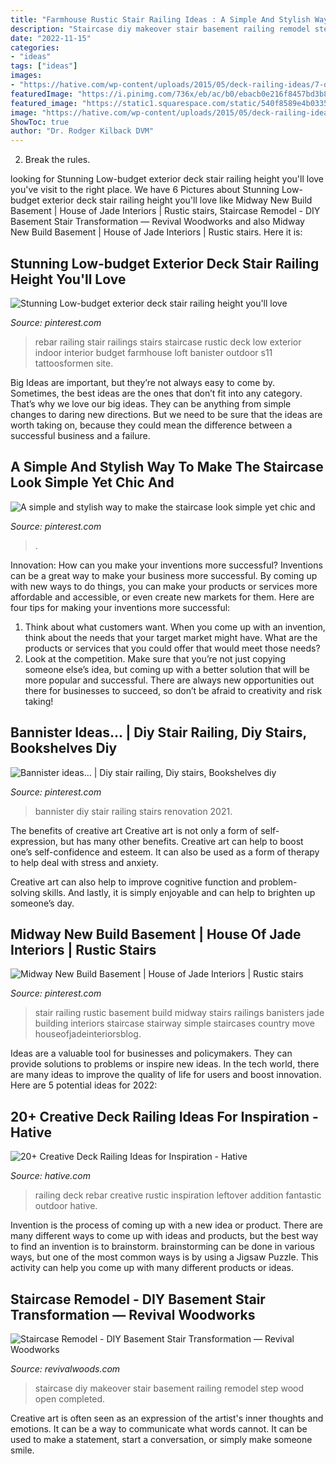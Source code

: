 ```yaml
---
title: "Farmhouse Rustic Stair Railing Ideas : A Simple And Stylish Way To Make The Staircase Look Simple Yet Chic And"
description: "Staircase diy makeover stair basement railing remodel step wood open completed"
date: "2022-11-15"
categories:
- "ideas"
tags: ["ideas"]
images:
- "https://hative.com/wp-content/uploads/2015/05/deck-railing-ideas/7-deck-railing-ideas.jpg"
featuredImage: "https://i.pinimg.com/736x/eb/ac/b0/ebacb0e216f8457bd3b8e355b4e3975d.jpg"
featured_image: "https://static1.squarespace.com/static/540f8589e4b0335e669c677c/t/596512f3a5790a9cea85760b/1499797456597/DIY+Staircase+Makeover"
image: "https://hative.com/wp-content/uploads/2015/05/deck-railing-ideas/7-deck-railing-ideas.jpg"
ShowToc: true
author: "Dr. Rodger Kilback DVM"
---
```



2. Break the rules.

	

		
looking for Stunning Low-budget exterior deck stair railing height you&#039;ll love you've visit to the right place. We have 6 Pictures about Stunning Low-budget exterior deck stair railing height you&#039;ll love like Midway New Build Basement | House of Jade Interiors | Rustic stairs, Staircase Remodel - DIY Basement Stair Transformation — Revival Woodworks and also Midway New Build Basement | House of Jade Interiors | Rustic stairs. Here it is:
		
    
## Stunning Low-budget Exterior Deck Stair Railing Height You&#039;ll Love

<img loading=lazy src="https://i.pinimg.com/736x/22/ae/c6/22aec6faeab3c2ba215ef6082f23413c.jpg" onerror="this.onerror=null;this.src='https://tse3.mm.bing.net/th?id=OIP.VRfesovG0A6LVLKEbQWknwHaNK&amp;pid=15.1';" alt="Stunning Low-budget exterior deck stair railing height you&#039;ll love">

_Source: pinterest.com_

>rebar railing stair railings stairs staircase rustic deck low exterior indoor interior budget farmhouse loft banister outdoor s11 tattoosformen site. 

	

Big Ideas are important, but they’re not always easy to come by. Sometimes, the best ideas are the ones that don’t fit into any category. That’s why we love our big ideas. They can be anything from simple changes to daring new directions. But we need to be sure that the ideas are worth taking on, because they could mean the difference between a successful business and a failure.

    
## A Simple And Stylish Way To Make The Staircase Look Simple Yet Chic And

<img loading=lazy src="https://i.pinimg.com/736x/36/3a/b1/363ab1e858c5e2a72ca8bbda09a5cfec.jpg" onerror="this.onerror=null;this.src='https://tse1.mm.bing.net/th?id=OIP.F1ypWqh1674m2IvDULFgQQHaJ4&amp;pid=15.1';" alt="A simple and stylish way to make the staircase look simple yet chic and">

_Source: pinterest.com_

>. 

	

Innovation: How can you make your inventions more successful?
Inventions can be a great way to make your business more successful. By coming up with new ways to do things, you can make your products or services more affordable and accessible, or even create new markets for them. Here are four tips for making your inventions more successful:
1. Think about what customers want. When you come up with an invention, think about the needs that your target market might have. What are the products or services that you could offer that would meet those needs?
2. Look at the competition. Make sure that you’re not just copying someone else’s idea, but coming up with a better solution that will be more popular and successful. There are always new opportunities out there for businesses to succeed, so don’t be afraid to creativity and risk taking!

    
## Bannister Ideas... | Diy Stair Railing, Diy Stairs, Bookshelves Diy

<img loading=lazy src="https://i.pinimg.com/736x/fc/c6/de/fcc6dee2daee4329f9e5f15606a6a335--bannister-ideas-diy-stair-railing-ideas.jpg" onerror="this.onerror=null;this.src='https://tse3.mm.bing.net/th?id=OIP.nYdoP-Q40aaNrNs8K3qHkgHaLG&amp;pid=15.1';" alt="Bannister ideas... | Diy stair railing, Diy stairs, Bookshelves diy">

_Source: pinterest.com_

>bannister diy stair railing stairs renovation 2021. 

	

The benefits of creative art
Creative art is not only a form of self-expression, but has many other benefits.
Creative art can help to boost one’s self-confidence and esteem. It can also be used as a form of therapy to help deal with stress and anxiety.

Creative art can also help to improve cognitive function and problem-solving skills. And lastly, it is simply enjoyable and can help to brighten up someone’s day.

    
## Midway New Build Basement | House Of Jade Interiors | Rustic Stairs

<img loading=lazy src="https://i.pinimg.com/736x/eb/ac/b0/ebacb0e216f8457bd3b8e355b4e3975d.jpg" onerror="this.onerror=null;this.src='https://tse1.mm.bing.net/th?id=OIP.SbvzYnVwWqYCFZHMRS4W6gHaLH&amp;pid=15.1';" alt="Midway New Build Basement | House of Jade Interiors | Rustic stairs">

_Source: pinterest.com_

>stair railing rustic basement build midway stairs railings banisters jade building interiors staircase stairway simple staircases country move houseofjadeinteriorsblog. 

	

Ideas are a valuable tool for businesses and policymakers. They can provide solutions to problems or inspire new ideas. In the tech world, there are many ideas to improve the quality of life for users and boost innovation. Here are 5 potential ideas for 2022: 

    
## 20+ Creative Deck Railing Ideas For Inspiration - Hative

<img loading=lazy src="https://hative.com/wp-content/uploads/2015/05/deck-railing-ideas/7-deck-railing-ideas.jpg" onerror="this.onerror=null;this.src='https://tse4.mm.bing.net/th?id=OIP.y6q8k39uZHXKcuwuAaVXzQHaLH&amp;pid=15.1';" alt="20+ Creative Deck Railing Ideas for Inspiration - Hative">

_Source: hative.com_

>railing deck rebar creative rustic inspiration leftover addition fantastic outdoor hative. 

	

Invention is the process of coming up with a new idea or product. There are many different ways to come up with ideas and products, but the best way to find an invention is to brainstorm. brainstorming can be done in various ways, but one of the most common ways is by using a Jigsaw Puzzle. This activity can help you come up with many different products or ideas.

    
## Staircase Remodel - DIY Basement Stair Transformation — Revival Woodworks

<img loading=lazy src="https://static1.squarespace.com/static/540f8589e4b0335e669c677c/t/596512f3a5790a9cea85760b/1499797456597/DIY+Staircase+Makeover" onerror="this.onerror=null;this.src='https://tse2.mm.bing.net/th?id=OIP.VIr8uM15q4Jd3bN5197J4AHaJ3&amp;pid=15.1';" alt="Staircase Remodel - DIY Basement Stair Transformation — Revival Woodworks">

_Source: revivalwoods.com_

>staircase diy makeover stair basement railing remodel step wood open completed. 

	

Creative art is often seen as an expression of the artist's inner thoughts and emotions. It can be a way to communicate what words cannot. It can be used to make a statement, start a conversation, or simply make someone smile.

